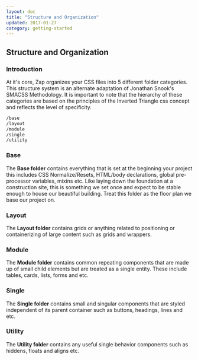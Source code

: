 ```yaml
---
layout: doc
title: "Structure and Organization"
updated: 2017-01-27
category: getting-started
---
```



## Structure and Organization

### Introduction

At it's core, Zap organizes your CSS files into 5 different folder categories. This structure system is an alternate adaptation of Jonathan Snook's SMACSS Methodology. It is important to note that the hierarchy of these categories are based on the principles of the Inverted Triangle css concept and reflects the level of specificity.  

```html
/base
/layout
/module
/single
/utility
```

### Base

The **Base folder** contains everything that is set at the beginning your project this includes CSS Normalize/Resets, HTML/body declarations, global pre-processor variables, mixins etc. Like laying down the foundation at a construction site, this is something we set once and expect to be stable enough to house our beautiful building. Treat this folder as the floor plan we base our project on.

### Layout

The **Layout folder** contains grids or anything related to positioning or containerizing of large content such as grids and wrappers.

### Module

The **Module folder** contains common repeating components that are made up of small child elements but are treated as a single entity. These include tables, cards, lists, forms and etc.

### Single

The **Single folder** contains small and singular components that are styled independent of its parent container such as buttons, headings, lines and etc.

### Utility

The **Utility folder** contains any useful single behavior components such as hiddens, floats and aligns etc.
